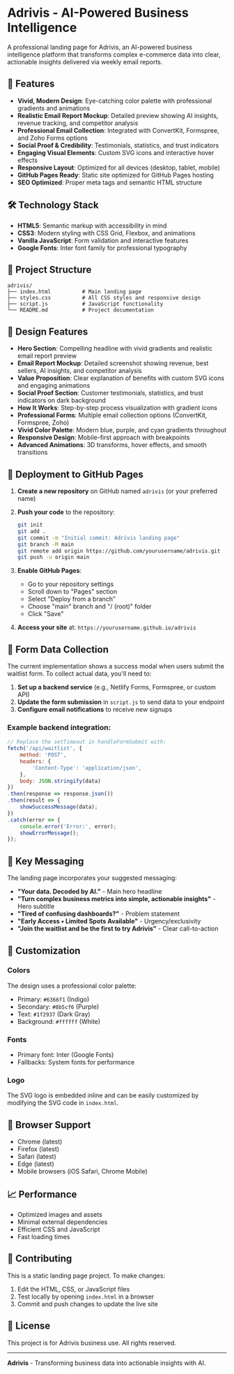 # Adrivis - AI-Powered Business Intelligence

A professional landing page for Adrivis, an AI-powered business intelligence platform that transforms complex e-commerce data into clear, actionable insights delivered via weekly email reports.

## 🚀 Features

- **Vivid, Modern Design**: Eye-catching color palette with professional gradients and animations
- **Realistic Email Report Mockup**: Detailed preview showing AI insights, revenue tracking, and competitor analysis
- **Professional Email Collection**: Integrated with ConvertKit, Formspree, and Zoho Forms options
- **Social Proof & Credibility**: Testimonials, statistics, and trust indicators
- **Engaging Visual Elements**: Custom SVG icons and interactive hover effects
- **Responsive Layout**: Optimized for all devices (desktop, tablet, mobile)
- **GitHub Pages Ready**: Static site optimized for GitHub Pages hosting
- **SEO Optimized**: Proper meta tags and semantic HTML structure

## 🛠️ Technology Stack

- **HTML5**: Semantic markup with accessibility in mind
- **CSS3**: Modern styling with CSS Grid, Flexbox, and animations
- **Vanilla JavaScript**: Form validation and interactive features
- **Google Fonts**: Inter font family for professional typography

## 📁 Project Structure

```
adrivis/
├── index.html          # Main landing page
├── styles.css          # All CSS styles and responsive design
├── script.js           # JavaScript functionality
└── README.md           # Project documentation
```

## 🎨 Design Features

- **Hero Section**: Compelling headline with vivid gradients and realistic email report preview
- **Email Report Mockup**: Detailed screenshot showing revenue, best sellers, AI insights, and competitor analysis
- **Value Proposition**: Clear explanation of benefits with custom SVG icons and engaging animations
- **Social Proof Section**: Customer testimonials, statistics, and trust indicators on dark background
- **How It Works**: Step-by-step process visualization with gradient icons
- **Professional Forms**: Multiple email collection options (ConvertKit, Formspree, Zoho)
- **Vivid Color Palette**: Modern blue, purple, and cyan gradients throughout
- **Responsive Design**: Mobile-first approach with breakpoints
- **Advanced Animations**: 3D transforms, hover effects, and smooth transitions

## 🚀 Deployment to GitHub Pages

1. **Create a new repository** on GitHub named `adrivis` (or your preferred name)

2. **Push your code** to the repository:
   ```bash
   git init
   git add .
   git commit -m "Initial commit: Adrivis landing page"
   git branch -M main
   git remote add origin https://github.com/yourusername/adrivis.git
   git push -u origin main
   ```

3. **Enable GitHub Pages**:
   - Go to your repository settings
   - Scroll down to "Pages" section
   - Select "Deploy from a branch"
   - Choose "main" branch and "/ (root)" folder
   - Click "Save"

4. **Access your site** at: `https://yourusername.github.io/adrivis`

## 📧 Form Data Collection

The current implementation shows a success modal when users submit the waitlist form. To collect actual data, you'll need to:

1. **Set up a backend service** (e.g., Netlify Forms, Formspree, or custom API)
2. **Update the form submission** in `script.js` to send data to your endpoint
3. **Configure email notifications** to receive new signups

### Example backend integration:

```javascript
// Replace the setTimeout in handleFormSubmit with:
fetch('/api/waitlist', {
    method: 'POST',
    headers: {
        'Content-Type': 'application/json',
    },
    body: JSON.stringify(data)
})
.then(response => response.json())
.then(result => {
    showSuccessMessage(data);
})
.catch(error => {
    console.error('Error:', error);
    showErrorMessage();
});
```

## 🎯 Key Messaging

The landing page incorporates your suggested messaging:

- **"Your data. Decoded by AI."** - Main hero headline
- **"Turn complex business metrics into simple, actionable insights"** - Hero subtitle
- **"Tired of confusing dashboards?"** - Problem statement
- **"Early Access • Limited Spots Available"** - Urgency/exclusivity
- **"Join the waitlist and be the first to try Adrivis"** - Clear call-to-action

## 🔧 Customization

### Colors
The design uses a professional color palette:
- Primary: `#6366f1` (Indigo)
- Secondary: `#8b5cf6` (Purple)
- Text: `#1f2937` (Dark Gray)
- Background: `#ffffff` (White)

### Fonts
- Primary font: Inter (Google Fonts)
- Fallbacks: System fonts for performance

### Logo
The SVG logo is embedded inline and can be easily customized by modifying the SVG code in `index.html`.

## 📱 Browser Support

- Chrome (latest)
- Firefox (latest)
- Safari (latest)
- Edge (latest)
- Mobile browsers (iOS Safari, Chrome Mobile)

## 📈 Performance

- Optimized images and assets
- Minimal external dependencies
- Efficient CSS and JavaScript
- Fast loading times

## 🤝 Contributing

This is a static landing page project. To make changes:

1. Edit the HTML, CSS, or JavaScript files
2. Test locally by opening `index.html` in a browser
3. Commit and push changes to update the live site

## 📄 License

This project is for Adrivis business use. All rights reserved.

---

**Adrivis** - Transforming business data into actionable insights with AI.
